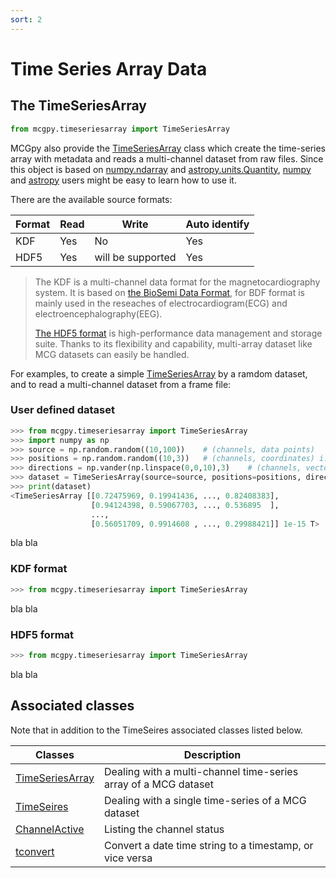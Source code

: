 ```yaml
---
sort: 2
---
```


# Time Series Array Data
 

## The TimeSeriesArray

```python
from mcgpy.timeseriesarray import TimeSeriesArray
```
MCGpy also provide the [TimeSeriesArray]() class which create the time-series array with metadata and reads a multi-channel dataset from raw files. Since this object is based on [numpy.ndarray](https://numpy.org/doc/stable/reference/generated/numpy.ndarray.html) and [astropy.units.Quantity](https://docs.astropy.org/en/stable/units/quantity.html), [numpy](https://numpy.org/) and [astropy](https://www.astropy.org/) users might be easy to learn how to use it.

There are the available source formats:

| Format  | Read     | Write     | Auto identify     | 
| ------- | -------- | --------- | ----------------- | 
| KDF     | Yes      | No        | Yes               |
| HDF5    | Yes      | will be supported| Yes        |

> The KDF is a multi-channel data format for the magnetocardiography system. It is based on [the BioSemi Data Format](https://www.biosemi.com/faq/file_format.htm), for BDF format is mainly used in the reseaches of electrocardiogram(ECG) and electroencephalography(EEG).
> 
> [The HDF5 format](https://www.hdfgroup.org/solutions/hdf5/) is high-performance data management and storage suite. Thanks to its flexibility and capability, multi-array dataset like MCG datasets can easily be handled. 

For examples, to create a simple [TimeSeriesArray]() by a ramdom dataset, and to read a multi-channel dataset from a frame file:

### User defined dataset

```python
>>> from mcgpy.timeseriesarray import TimeSeriesArray
>>> import numpy as np
>>> source = np.random.random((10,100))    # (channels, data points)
>>> positions = np.random.random((10,3))   # (channels, coordinates) i.e., [[0.,0.,0.], [1.,0.,0.], ...]
>>> directions = np.vander(np.linspace(0,0,10),3)    # (channels, vectors) i.e., [[0,0,1], [0,0,1], ...]
>>> dataset = TimeSeriesArray(source=source, positions=positions, directions=directions)
>>> print(dataset)
<TimeSeriesArray [[0.72475969, 0.19941436, ..., 0.82408383],
                  [0.94124398, 0.59067703, ..., 0.536895  ],
                  ...,
                  [0.56051709, 0.9914608 , ..., 0.29988421]] 1e-15 T>
```

bla bla

### KDF format

```python
>>> from mcgpy.timeseriesarray import TimeSeriesArray
```
bla bla


### HDF5 format

```python
>>> from mcgpy.timeseriesarray import TimeSeriesArray
```
bla bla


## Associated classes

Note that in addition to the TimeSeires associated classes listed below.

| Classes             | Description                   |
|---------------------|-------------------------------|
| [TimeSeriesArray]() | Dealing with a multi-channel time-series array of a MCG dataset | 
| [TimeSeires]()      | Dealing with a single time-series of a MCG dataset |
| [ChannelActive]()   | Listing the channel status |
| [tconvert]()        | Convert a date time string to a timestamp, or vice versa |

